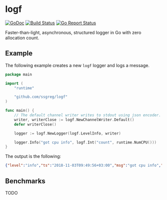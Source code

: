 # logf

[![GoDoc](https://godoc.org/github.com/ssgreg/logf?status.svg)](https://godoc.org/github.com/ssgreg/logf)
[![Build Status](https://travis-ci.org/ssgreg/logf.svg?branch=master)](https://travis-ci.org/ssgreg/logf)
[![Go Report Status](https://goreportcard.com/badge/github.com/ssgreg/logf)](https://goreportcard.com/report/github.com/ssgreg/logf)

Faster-than-light, asynchronous, structured logger in Go with zero allocation count.

## Example

The following example creates a new `logf` logger and logs a message.

```go
package main

import (
    "runtime"

    "github.com/ssgreg/logf"
)

func main() {
    // The default channel writer writes to stdout using json encoder.
    writer, writerClose := logf.NewChannelWriter.Default()
    defer writerClose()

    logger := logf.NewLogger(logf.LevelInfo, writer)

    logger.Info("got cpu info", logf.Int("count", runtime.NumCPU()))
}
```

The output is the following:

```json
{"level":"info","ts":"2018-11-03T09:49:56+03:00","msg":"got cpu info","count":8}
```

## Benchmarks

TODO
